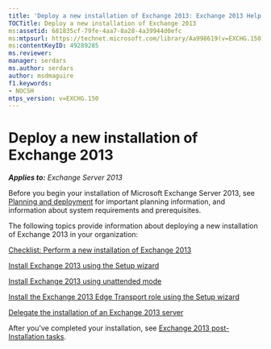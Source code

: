 ```yaml
---
title: 'Deploy a new installation of Exchange 2013: Exchange 2013 Help'
TOCTitle: Deploy a new installation of Exchange 2013
ms:assetid: 681835cf-79fe-4aa7-8a28-4a39944d0efc
ms:mtpsurl: https://technet.microsoft.com/library/Aa998619(v=EXCHG.150)
ms:contentKeyID: 49289285
ms.reviewer: 
manager: serdars
ms.author: serdars
author: msdmaguire
f1.keywords:
- NOCSH
mtps_version: v=EXCHG.150
---
```


# Deploy a new installation of Exchange 2013

_**Applies to:** Exchange Server 2013_

Before you begin your installation of Microsoft Exchange Server 2013, see [Planning and deployment](planning-and-deployment-for-exchange-2013-installation-instructions.md) for important planning information, and information about system requirements and prerequisites.

The following topics provide information about deploying a new installation of Exchange 2013 in your organization:

[Checklist: Perform a new installation of Exchange 2013](checklist-perform-a-new-installation-of-exchange-2013-exchange-2013-help.md)

[Install Exchange 2013 using the Setup wizard](install-exchange-2013-using-the-setup-wizard-exchange-2013-help.md)

[Install Exchange 2013 using unattended mode](install-exchange-2013-using-unattended-mode-exchange-2013-help.md)

[Install the Exchange 2013 Edge Transport role using the Setup wizard](install-the-exchange-2013-edge-transport-role-using-the-setup-wizard-exchange-2013-help.md)

[Delegate the installation of an Exchange 2013 server](delegate-the-installation-of-an-exchange-2013-server-exchange-2013-help.md)

After you've completed your installation, see [Exchange 2013 post-Installation tasks](exchange-2013-post-installation-tasks-exchange-2013-help.md).
